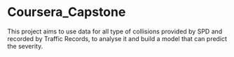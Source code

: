 # Coursera_Capstone
This project aims to use data for all type of collisions provided by SPD and recorded by Traffic Records, to analyse it and build a model that can predict the severity.
